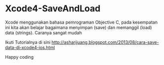 Xcode4-SaveAndLoad
==================

Xcode menggunakan bahasa pemrograman Objective C, pada kesempatan ini kita akan belajar bagaimana menyimpan (save) dan memanggil (load) data (strings). Caranya sangat mudah

Ikuti Tutorialnya di sini http://asharijuang.blogspot.com/2013/08/cara-save-data-di-xcode4-ios.html

Happy coding
